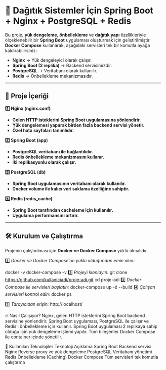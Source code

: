 
# 🚀 Dağıtık Sistemler İçin Spring Boot + Nginx + PostgreSQL + Redis

Bu proje, **yük dengeleme**, **önbellekleme** ve **dağıtık yapı** özellikleriyle ölçeklenebilir bir **Spring Boot** uygulaması oluşturmak için geliştirilmiştir. **Docker Compose** kullanarak, aşağıdaki servisleri tek bir komutla ayağa kaldırabilirsiniz:  

- **Nginx** → Yük dengeleyici olarak çalışır.  
- **Spring Boot (2 replika)** → Backend servisimizdir.  
- **PostgreSQL** → Veritabanı olarak kullanılır.  
- **Redis** → Önbellekleme mekanizmasıdır.  

---

## 📌 Proje İçeriği  

**1️⃣ Nginx (nginx.conf)**  
- **Gelen HTTP isteklerini Spring Boot uygulamasına yönlendirir.**  
- **Yük dengelemesi yaparak birden fazla backend servisi yönetir.**  
- **Özel hata sayfaları tanımlıdır.**  

**2️⃣ Spring Boot (app)**  
- **PostgreSQL veritabanı ile bağlantılıdır.**  
- **Redis önbellekleme mekanizmasını kullanır.**  
- **İki replikasyonlu olarak çalışır.**  

**3️⃣ PostgreSQL (db)**  
- **Spring Boot uygulamasının veritabanı olarak kullanılır.**  
- **Docker volume ile kalıcı veri saklama özelliğine sahiptir.**  

**4️⃣ Redis (redis_cache)**  
- **Spring Boot tarafından cacheleme için kullanılır.**  
- **Uygulama performansını artırır.**  

---

## 🛠️ Kurulum ve Çalıştırma  

Projenin çalıştırılması için **Docker ve Docker Compose** yüklü olmalıdır.  

1️⃣ *Docker ve Docker Compose’un yüklü olduğundan emin olun:*  
  
   docker -v
   docker-compose -v
2️⃣ *Projeyi klonlayın:*
git clone https://github.com/kullaniciadi/proje-adi.git
cd proje-adi
3️⃣ *Docker Compose ile servisleri başlatın:*
docker-compose up -d --build
4️⃣ *Çalışan servisleri kontrol edin:*
docker ps

5️⃣ *Tarayıcıdan erişin:*
http://localhost/

🔥 Nasıl Çalışıyor?
Nginx, gelen HTTP isteklerini Spring Boot backend servisine yönlendirir.
Spring Boot uygulaması, PostgreSQL ile çalışır ve Redis’i önbellekleme için kullanır.
Spring Boot uygulaması 2 replikaya sahip olduğu için yük dengeleme işlemi yapılır.
Tüm bileşenler Docker Compose ile container içinde yönetilir.

📜 Kullanılan Teknolojiler
Teknoloji	            Açıklama
Spring Boot	            Backend servisi
Nginx	                    Reverse proxy ve yük dengeleme
PostgreSQL	            Veritabanı yönetimi
Redis	                    Önbellekleme (Caching)
Docker Compose	            Tüm servisleri tek komutla çalıştırma
